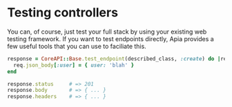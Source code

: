 # Testing controllers

You can, of course, just test your full stack by using your existing web testing framework. If you want to test endpoints directly, Apia provides a few useful tools that you can use to faciliate this.

```ruby
response = CoreAPI::Base.test_endpoint(described_class, :create) do |req|
  req.json_body[:user] = { user: 'blah' }
end

response.status     # => 201
response.body       # => { ... }
response.headers    # => { ... }
```
